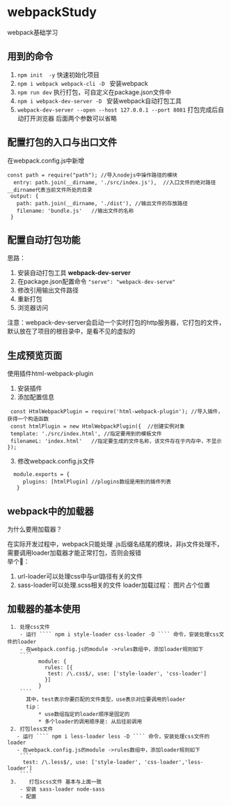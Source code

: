 # webpackStudy
webpack基础学习<br>

## 用到的命令
1. ```` npm init  -y ```` 快速初始化项目
2. ````npm i webpack webpack-cli -D ```` 安装webpack
3. ```` npm run dev ```` 执行打包，可自定义在package.json文件中
4.  ````npm i webpack-dev-server -D ```` 安装webpack自动打包工具
5. ```` webpack-dev-server --open --host 127.0.0.1 --port 8081 ```` 打包完成后自动打开浏览器 后面两个参数可以省略


## 配置打包的入口与出口文件
 在webpack.config.js中新增

 ```` 
 const path = require("path"); //导入nodejs中操作路径的模块
   entry: path.join(__dirname, './src/index.js'),  //入口文件的绝对路径 __dirname代表当前文件所处的目录
  output: {
    path: path.join(__dirname, './dist'), //输出文件的存放路径
    filename: 'bundle.js'   //输出文件的名称
  }
 ````

 ## 配置自动打包功能
 思路：<br>
  1. 安装自动打包工具 **webpack-dev-server**
  2. 在package.json配置命令 ```` "serve": "webpack-dev-serve" ````
  3. 修改引用输出文件路径
  4. 重新打包
  5. 浏览器访问

注意：webpack-dev-server会启动一个实时打包的http服务器，它打包的文件，默认放在了项目的根目录中，是看不见的虚拟的

## 生成预览页面
 使用插件html-webpack-plugin
  1. 安装插件
  2. 添加配置信息
   ```` 
    const HtmlWebpackPlugin = require('html-webpack-plugin'); //导入插件，获得一个构造函数
    const htmlPlugin = new HtmlWebpackPlugin({  //创建实例对象
    template: './src/index.html', //指定要用到的模板文件
    filenameL: 'index.html'   //指定要生成的文件名称，该文件存在于内存中，不显示
   });

   ````
  3. 修改webpack.config.js文件
   ````
     module.exports = {
        plugins: [htmlPlugin] //plugins数组是用到的插件列表
      }

   ````

   ## webpack中的加载器
   为什么要用加载器？<br>

   在实际开发过程中，webpack只能处理 .js后缀名结尾的模块，非js文件处理不，
   需要调用loader加载器才能正常打包，否则会报错<br>
   举个🌰：<br>
   1. url-loader可以处理css中与url路径有关的文件
   2. sass-loader可以处理.scss相关的文件
   loader加载过程：
    图片占个位置<br>

   ## 加载器的基本使用
     1. 处理css文件
        - 运行 ```` npm i style-loader css-loader -D ```` 命令，安装处理css文件的loader
        - 在webpack.config.js的module ->rules数组中，添加loader规则如下
        ````
              module: {
                rules: [{
                 test: /\.css$/, use: ['style-loader', 'css-loader']
                }]
              }
        ````
          其中，test表示你要匹配的文件类型，use表示对应要调用的loader
          tip：
              * use数组指定的loader顺序是固定的
              * 多个loader的调用顺序是: 从后往前调用
     2. 打包less文件
       - 运行 ```` npm i less-loader less -D ```` 命令，安装处理css文件的loader
       - 在webpack.config.js的module ->rules数组中，添加loader规则如下
        ```` 
         test: /\.less$/, use: ['style-loader', 'css-loader','less-loader']
        ````
     3.    打包scss文件 基本与上面一致
        - 安装 sass-loader node-sass
        - 配置
    





  
